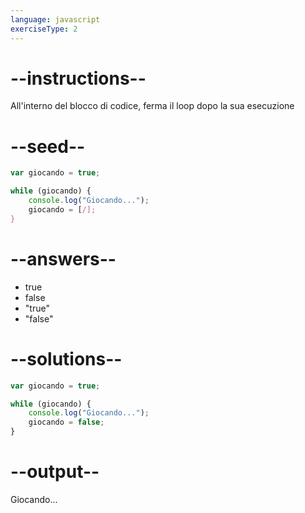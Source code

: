 ```yaml
---
language: javascript
exerciseType: 2
---
```


# --instructions--

All'interno del blocco di codice, ferma il loop dopo la sua esecuzione

# --seed--

```javascript
var giocando = true;

while (giocando) {
    console.log("Giocando...");
    giocando = [/];
}
```

# --answers--

- true
- false
- "true"
- "false"

# --solutions--

```javascript
var giocando = true;

while (giocando) {
    console.log("Giocando...");
    giocando = false;
}
```

# --output--

Giocando...
